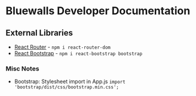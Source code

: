 # Bluewalls Developer Documentation

## External Libraries

- [React Router](https://reactrouter.com/web/guides/quick-start) - `npm i react-router-dom`
- [React Bootstrap](https://react-bootstrap.github.io/getting-started/introduction/) - `npm i react-bootstrap bootstrap`

### Misc Notes

- Bootstrap: Stylesheet import in App.js `import 'bootstrap/dist/css/bootstrap.min.css';`

